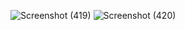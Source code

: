 ![Screenshot (419)](https://github.com/user-attachments/assets/62f27fd9-53c8-4f11-8883-648670d97e00)
![Screenshot (420)](https://github.com/user-attachments/assets/c812858a-5fbc-4b9e-a2d3-15708a38bca4)
